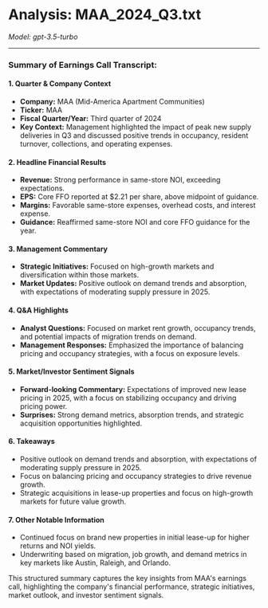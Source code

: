 # Analysis: MAA_2024_Q3.txt

*Model: gpt-3.5-turbo*

---

### Summary of Earnings Call Transcript:

#### 1. **Quarter & Company Context**
- **Company:** MAA (Mid-America Apartment Communities)
- **Ticker:** MAA
- **Fiscal Quarter/Year:** Third quarter of 2024
- **Key Context:** Management highlighted the impact of peak new supply deliveries in Q3 and discussed positive trends in occupancy, resident turnover, collections, and operating expenses.

#### 2. **Headline Financial Results**
- **Revenue:** Strong performance in same-store NOI, exceeding expectations.
- **EPS:** Core FFO reported at $2.21 per share, above midpoint of guidance.
- **Margins:** Favorable same-store expenses, overhead costs, and interest expense.
- **Guidance:** Reaffirmed same-store NOI and core FFO guidance for the year.

#### 3. **Management Commentary**
- **Strategic Initiatives:** Focused on high-growth markets and diversification within those markets.
- **Market Updates:** Positive outlook on demand trends and absorption, with expectations of moderating supply pressure in 2025.

#### 4. **Q&A Highlights**
- **Analyst Questions:** Focused on market rent growth, occupancy trends, and potential impacts of migration trends on demand.
- **Management Responses:** Emphasized the importance of balancing pricing and occupancy strategies, with a focus on exposure levels.

#### 5. **Market/Investor Sentiment Signals**
- **Forward-looking Commentary:** Expectations of improved new lease pricing in 2025, with a focus on stabilizing occupancy and driving pricing power.
- **Surprises:** Strong demand metrics, absorption trends, and strategic acquisition opportunities highlighted.

#### 6. **Takeaways**
- Positive outlook on demand trends and absorption, with expectations of moderating supply pressure in 2025.
- Focus on balancing pricing and occupancy strategies to drive revenue growth.
- Strategic acquisitions in lease-up properties and focus on high-growth markets for future value growth.

#### 7. **Other Notable Information**
- Continued focus on brand new properties in initial lease-up for higher returns and NOI yields.
- Underwriting based on migration, job growth, and demand metrics in key markets like Austin, Raleigh, and Orlando.

This structured summary captures the key insights from MAA's earnings call, highlighting the company's financial performance, strategic initiatives, market outlook, and investor sentiment signals.